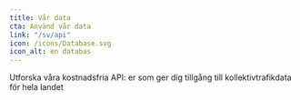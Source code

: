 ```yaml
---
title: Vår data
cta: Använd vår data
link: "/sv/api"
icon: /icons/Database.svg
icon_alt: en databas
---
```

Utforska våra kostnadsfria API: er som ger dig tillgång till kollektivtrafikdata för hela landet 
